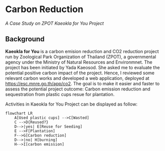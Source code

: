 # Carbon Reduction
_A Case Study on ZPOT Kaeokla for You Project_

## Background
__Kaeokla for You__ is a carbon emision reduction and CO2 reduction project run by Zoological Park Organization of Thailand (ZPOT), a governmental agency under the Ministry of Natural Resources and Environmnet. The project has been initiated by Yada Kaeosod. She asked me to evaluate the potential positive carbon impact of the project. Hence, I reviewed some relevant carbon works and developed a web application, deployed at https://esc.mnre.go.th/app/co2. The goal is to make it easier and faster to assess the potential project outcome: Carbon emission reduction and sequestration from plastic cups resue for plantation.

Activities in Kaeokla for You Project can be displayed as follow:

```mermaid
flowchart LR
    A[Used plastic cups] -->C[Wasted]
    C -->D{Reused?}
    D-->|yes| E[Reuse for Seeding]
    E -->F[Plantation]
    F-->G[Carbon reduction]
    D-->|no| H[burning]
    H-->I[carbon emission]
```

